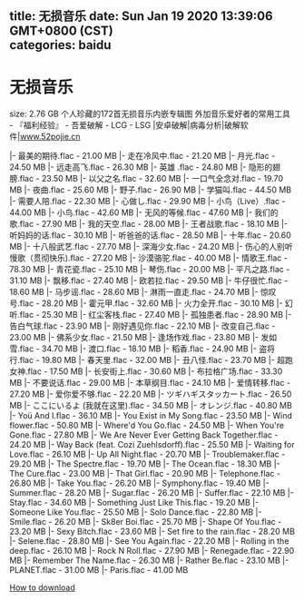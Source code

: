 
title: 无损音乐
date: Sun Jan 19 2020 13:39:06 GMT+0800 (CST)    
categories: baidu
---

# 无损音乐
size: 2.76 GB
 个人珍藏的172首无损音乐内嵌专辑图 外加音乐爱好者的常用工具 - 『福利经验』 - 吾爱破解 - LCG - LSG |安卓破解|病毒分析|破解软件|www.52pojie.cn
 
|- 最美的期待.flac - 21.00 MB
|- 走在冷风中.flac - 21.20 MB
|- 月光.flac - 24.50 MB
|- 远走高飞.flac - 26.30 MB
|- 英雄 .flac - 24.80 MB
|- 隐形的翅膀.flac - 23.50 MB
|- 以父之名.flac - 32.60 MB
|- 一口气全念对.flac - 19.70 MB
|- 夜曲.flac - 25.60 MB
|- 野子.flac - 26.90 MB
|- 学猫叫.flac - 44.50 MB
|- 需要人陪.flac - 22.30 MB
|- 心做し.flac - 29.90 MB
|- 小鸟（Live）.flac - 44.00 MB
|- 小鸟.flac - 42.60 MB
|- 无风的等候.flac - 47.60 MB
|- 我们的歌.flac - 27.90 MB
|- 我的天空.flac - 28.00 MB
|- 王者战歌.flac - 18.10 MB
|- 听妈妈的话.flac - 30.10 MB
|- 听爸爸的话.flac - 28.50 MB
|- 十年.flac - 20.60 MB
|- 十八般武艺.flac - 27.70 MB
|- 深海少女.flac - 24.20 MB
|- 伤心的人别听慢歌（贯彻快乐).flac - 27.20 MB
|- 沙漠骆驼.flac - 40.00 MB
|- 情歌王.flac - 78.30 MB
|- 青花瓷.flac - 25.10 MB
|- 琴伤.flac - 20.00 MB
|- 平凡之路.flac - 31.10 MB
|- 飘移.flac - 27.40 MB
|- 欧若拉.flac - 29.50 MB
|- 牛仔很忙.flac - 18.60 MB
|- 马步谣.flac - 28.60 MB
|- 淋雨一直走.flac - 24.70 MB
|- 惊叹号.flac - 28.20 MB
|- 霍元甲.flac - 32.60 MB
|- 火力全开.flac - 30.10 MB
|- 幻听.flac - 25.30 MB
|- 红尘客栈.flac - 27.40 MB
|- 孤独患者.flac - 28.90 MB
|- 告白气球.flac - 23.90 MB
|- 刚好遇见你.flac - 22.10 MB
|- 改变自己.flac - 23.00 MB
|- 佛系少女.flac - 21.50 MB
|- 逢场作戏.flac - 23.80 MB
|- 发如雪.flac - 34.70 MB
|- 渡口.flac - 18.10 MB
|- 稻香.flac - 24.90 MB
|- 盗将行.flac - 19.80 MB
|- 春天里.flac - 32.00 MB
|- 丑八怪.flac - 23.70 MB
|- 超跑女神.flac - 17.50 MB
|- 长安街上.flac - 30.60 MB
|- 布拉格广场.flac - 33.30 MB
|- 不要说话.flac - 29.00 MB
|- 本草纲目.flac - 24.10 MB
|- 爱情转移.flac - 27.20 MB
|- 爱你爱不够.flac - 22.20 MB
|- ツギハギスタッカート.flac - 26.50 MB
|- ここにいるよ (我就在这里).flac - 34.50 MB
|- オレンジ.flac - 40.80 MB
|- Yoü And I.flac - 36.10 MB
|- You Exist in My Song.flac - 23.50 MB
|- Wind flower.flac - 50.80 MB
|- Where'd You Go.flac - 24.50 MB
|- When You're Gone.flac - 27.80 MB
|- We Are Never Ever Getting Back Together.flac - 24.20 MB
|- Way Back (feat. Cozi Zuehlsdorff).flac - 25.50 MB
|- Waiting for Love.flac - 26.10 MB
|- Up All Night.flac - 20.70 MB
|- Troublemaker.flac - 29.20 MB
|- The Spectre.flac - 19.70 MB
|- The Ocean.flac - 18.30 MB
|- The Cure.flac - 23.00 MB
|- That Girl.flac - 20.90 MB
|- Telephone.flac - 26.80 MB
|- Take You.flac - 26.20 MB
|- Symphony.flac - 19.40 MB
|- Summer.flac - 28.20 MB
|- Sugar.flac - 26.20 MB
|- Suffer.flac - 22.10 MB
|- Stay.flac - 34.60 MB
|- Something Just Like This.flac - 19.20 MB
|- Someone Like You.flac - 25.50 MB
|- Solo Dance.flac - 22.80 MB
|- Smile.flac - 26.20 MB
|- Sk8er Boi.flac - 25.70 MB
|- Shape Of You.flac - 23.20 MB
|- Sexy Bitch.flac - 23.60 MB
|- Set fire to the rain.flac - 28.20 MB
|- Selene.flac - 28.80 MB
|- See You Again.flac - 22.20 MB
|- Rolling in the deep.flac - 26.10 MB
|- Rock N Roll.flac - 27.90 MB
|- Renegade.flac - 22.90 MB
|- Remember The Name.flac - 26.30 MB
|- Rather Be.flac - 23.10 MB
|- PLANET.flac - 31.00 MB
|- Paris.flac - 41.00 MB

[How to download](https://bpcam.bemobtrk.com/go/2ceec3aa-1ca2-46d6-b9ff-aaa5c184517c?jno=55)
